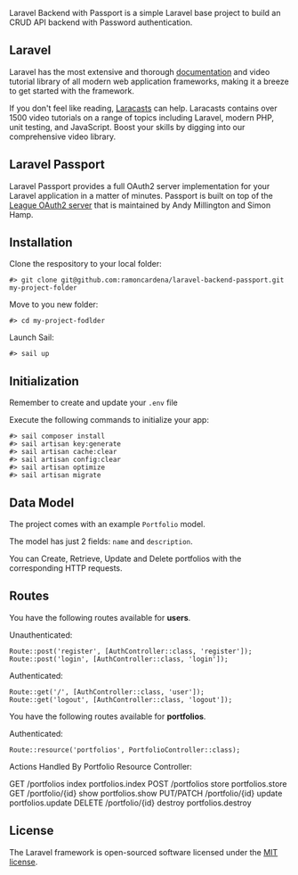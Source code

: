 
Laravel Backend with Passport is a simple Laravel base project to build an CRUD API backend with Password authentication.

## Laravel

Laravel has the most extensive and thorough [documentation](https://laravel.com/docs) and video tutorial library of all modern web application frameworks, making it a breeze to get started with the framework.

If you don't feel like reading, [Laracasts](https://laracasts.com) can help. Laracasts contains over 1500 video tutorials on a range of topics including Laravel, modern PHP, unit testing, and JavaScript. Boost your skills by digging into our comprehensive video library.

## Laravel Passport

Laravel Passport provides a full OAuth2 server implementation for your Laravel application in a matter of minutes. Passport is built on top of the [League OAuth2 server](https://github.com/thephpleague/oauth2-server) that is maintained by Andy Millington and Simon Hamp.

## Installation
Clone the respository to your local folder:

```#> git clone git@github.com:ramoncardena/laravel-backend-passport.git my-project-folder```

Move to you new folder:

`#> cd my-project-fodlder`

Launch Sail:

`#> sail up`


## Initialization
Remember to create and update your `.env` file

Execute the following commands to initialize your app:

```
#> sail composer install
#> sail artisan key:generate
#> sail artisan cache:clear
#> sail artisan config:clear
#> sail artisan optimize
#> sail artisan migrate
```


## Data Model
The project comes with an example `Portfolio` model.

The model has just 2 fields: `name` and `description`.

You can Create, Retrieve, Update and Delete portfolios with the corresponding HTTP requests.

## Routes
You have the following routes available for **users**.

Unauthenticated:

```
Route::post('register', [AuthController::class, 'register']);
Route::post('login', [AuthController::class, 'login']);
```

Authenticated:

```
Route::get('/', [AuthController::class, 'user']);
Route::get('logout', [AuthController::class, 'logout']);
```


You have the following routes available for **portfolios**.

Authenticated:

```
Route::resource('portfolios', PortfolioController::class);
```

Actions Handled By Portfolio Resource Controller:

GET			/portfolios 		index		portfolios.index
POST		/portfolios			store		portfolios.store
GET			/portfolio/{id}		show		portfolios.show
PUT/PATCH	/portfolio/{id}		update		portfolios.update
DELETE		/portfolio/{id}		destroy		portfolios.destroy


## License

The Laravel framework is open-sourced software licensed under the [MIT license](https://opensource.org/licenses/MIT).
